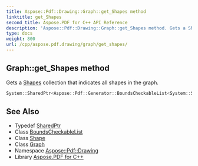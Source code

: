 ```yaml
---
title: Aspose::Pdf::Drawing::Graph::get_Shapes method
linktitle: get_Shapes
second_title: Aspose.PDF for C++ API Reference
description: 'Aspose::Pdf::Drawing::Graph::get_Shapes method. Gets a Shapes collection that indicates all shapes in the graph in C++.'
type: docs
weight: 800
url: /cpp/aspose.pdf.drawing/graph/get_shapes/
---
```

## Graph::get_Shapes method


Gets a [Shapes](../) collection that indicates all shapes in the graph.

```cpp
System::SharedPtr<Aspose::Pdf::Generator::BoundsCheckableList<System::SharedPtr<Shape>>> Aspose::Pdf::Drawing::Graph::get_Shapes() const
```

## See Also

* Typedef [SharedPtr](../../../system/sharedptr/)
* Class [BoundsCheckableList](../../../aspose.pdf.generator/boundscheckablelist/)
* Class [Shape](../../shape/)
* Class [Graph](../)
* Namespace [Aspose::Pdf::Drawing](../../)
* Library [Aspose.PDF for C++](../../../)
